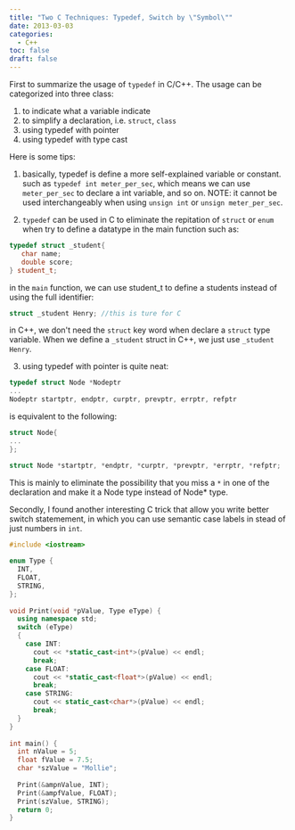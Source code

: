 ```yaml
---
title: "Two C Techniques: Typedef, Switch by \"Symbol\""
date: 2013-03-03 
categories:
  - C++
toc: false
draft: false
---
```


First to summarize the usage of `typedef` in C/C++. The usage can be categorized into three class:

1. to indicate what a variable indicate
2. to simplify a declaration, i.e. `struct`, `class`
3. using typedef with pointer
4. using typedef with type cast

Here is some tips:

1. basically, typedef is define a more self-explained variable or constant. such as `typedef int meter_per_sec`, which means we can use `meter_per_sec` to declare a int variable, and so on. NOTE: it cannot be used interchangeably when using `unsign int` or `unsign meter_per_sec`.

2. `typedef` can be used in C to eliminate the repitation of `struct` or `enum` when try to define a datatype in the main function such as:

```c++
typedef struct _student{
   char name;
   double score;
} student_t;
```

in the `main` function, we can use student_t to define a students instead of using the full identifier: 

```c
struct _student Henry; //this is ture for C
```

in C++, we don't need the `struct` key word when declare a `struct` type variable. When we define a `_student` struct in C++, we just use `_student Henry`.

3. using typedef with pointer is quite neat:

```c++
typedef struct Node *Nodeptr
...
Nodeptr startptr, endptr, curptr, prevptr, errptr, refptr
```

is equivalent to the following:

```c++
struct Node{
...
};

struct Node *startptr, *endptr, *curptr, *prevptr, *errptr, *refptr;
```

This is mainly to eliminate the possibility that you miss a `*` in one of the declaration and make it a Node type instead of Node* type.

Secondly, I found another interesting C trick that allow you write better switch statemement, in which you can use semantic case labels in stead of just numbers in `int`.

```c++
#include <iostream>
 
enum Type {
  INT,
  FLOAT,
  STRING,
};
 
void Print(void *pValue, Type eType) {
  using namespace std;
  switch (eType)
  {
    case INT:
      cout << *static_cast<int*>(pValue) << endl;
      break;
    case FLOAT:
      cout << *static_cast<float*>(pValue) << endl;
      break;
    case STRING:
      cout << static_cast<char*>(pValue) << endl;
      break;
  }
}
 
int main() {
  int nValue = 5;
  float fValue = 7.5;
  char *szValue = "Mollie";
 
  Print(&ampnValue, INT);
  Print(&ampfValue, FLOAT);
  Print(szValue, STRING);
  return 0;
}
```